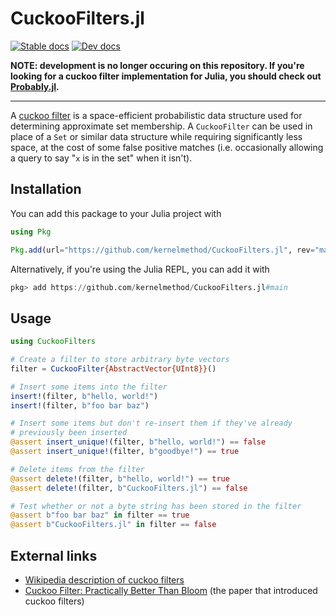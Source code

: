 # CuckooFilters.jl

[![Stable docs](https://img.shields.io/badge/docs-stable-blue.svg)](https://kernelmethod.github.io/CuckooFilters.jl/stable/)
[![Dev docs](https://img.shields.io/badge/docs-dev-blue.svg)](https://kernelmethod.github.io/CuckooFilters.jl/dev/)

**NOTE: development is no longer occuring on this repository. If you're
looking for a cuckoo filter implementation for Julia, you should check out
[Probably.jl](https://github.com/jakobnissen/Probably.jl).**

---

A [cuckoo filter](https://wikipedia.org/wiki/Cuckoo_filter) is a space-efficient
probabilistic data structure used for determining approximate set membership. A
`CuckooFilter` can be used in place of a `Set` or similar data structure while
requiring significantly less space, at the cost of some false positive matches
(i.e. occasionally allowing a query to say "`x` is in the set" when it isn't).

## Installation

You can add this package to your Julia project with

```julia
using Pkg

Pkg.add(url="https://github.com/kernelmethod/CuckooFilters.jl", rev="main")
```

Alternatively, if you're using the Julia REPL, you can add it with

```julia
pkg> add https://github.com/kernelmethod/CuckooFilters.jl#main
```

## Usage

```julia
using CuckooFilters

# Create a filter to store arbitrary byte vectors
filter = CuckooFilter{AbstractVector{UInt8}}()

# Insert some items into the filter
insert!(filter, b"hello, world!")
insert!(filter, b"foo bar baz")

# Insert some items but don't re-insert them if they've already
# previously been inserted
@assert insert_unique!(filter, b"hello, world!") == false
@assert insert_unique!(filter, b"goodbye!") == true

# Delete items from the filter
@assert delete!(filter, b"hello, world!") == true
@assert delete!(filter, b"CuckooFilters.jl") == false

# Test whether or not a byte string has been stored in the filter
@assert b"foo bar baz" in filter == true
@assert b"CuckooFilters.jl" in filter == false
```

## External links

- [Wikipedia description of cuckoo
  filters](https://wikipedia.org/wiki/Cuckoo_filter)
- [Cuckoo Filter: Practically Better Than
  Bloom](https://www.cs.cmu.edu/~dga/papers/cuckoo-conext2014.pdf) (the paper
  that introduced cuckoo filters)
